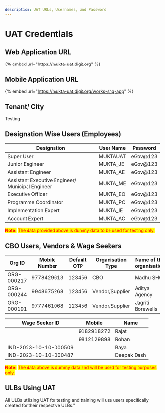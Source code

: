 ```yaml
---
description: UAT URLs, Usernames, and Password
---
```


# UAT Credentials

## Web Application URL

{% embed url="https://mukta-uat.digit.org" %}

## Mobile Application URL

{% embed url="https://mukta-uat.digit.org/works-shg-app" %}

## Tenant/ City

Testing&#x20;

## Designation Wise Users (Employees)

<table><thead><tr><th width="433">Designation</th><th>User Name</th><th>Password</th></tr></thead><tbody><tr><td>Super User</td><td>MUKTAUAT</td><td>eGov@123</td></tr><tr><td>Junior Engineer</td><td>MUKTA_JE</td><td>eGov@123</td></tr><tr><td>Assistant Engineer</td><td>MUKTA_AE</td><td>eGov@123</td></tr><tr><td>Assistant Executive Engineer/ Municipal Engineer</td><td>MUKTA_ME</td><td>eGov@123</td></tr><tr><td>Executive Officer</td><td>MUKTA_EO</td><td>eGov@123</td></tr><tr><td>Programme Coordinator</td><td>MUKTA_PC</td><td>eGov@123</td></tr><tr><td>Implementation Expert</td><td>MUKTA_IE</td><td>eGov@123</td></tr><tr><td>Account Expert</td><td>MUKTA_AC</td><td>eGov@123</td></tr></tbody></table>

<mark style="color:red;">**Note:**</mark> <mark style="color:red;"></mark><mark style="color:red;">The data provided above is dummy data to be used for testing only.</mark>

## CBO Users, Vendors & Wage Seekers

<table><thead><tr><th width="150">Org ID</th><th>Mobile Number</th><th>Default OTP</th><th>Organisation Type</th><th>Name of the organisation</th></tr></thead><tbody><tr><td>ORG-000217</td><td>9778429613</td><td>123456</td><td>CBO</td><td>Madhu SHG</td></tr><tr><td>ORG-000244</td><td>9948675268</td><td>123456</td><td>Vendor/Supplier</td><td>Aditya Agency</td></tr><tr><td>ORG-000191</td><td>9777461068</td><td>123456</td><td>Vendor/Supplier</td><td>Jagriti Borewells</td></tr></tbody></table>

| Wage Seeker ID        | Mobile     | Name        |
| --------------------- | ---------- | ----------- |
|                       | 9182918272 | Rajat       |
|                       | 9812129898 | Rohan       |
| IND-2023-10-10-000509 |            | Baya        |
| IND-2023-10-10-000487 |            | Deepak Dash |

<mark style="color:red;">**Note:**</mark> <mark style="color:red;"></mark><mark style="color:red;">The data above is dummy data and will be used for testing purposes only.</mark>

## ULBs Using UAT

All ULBs utilizing UAT for testing and training will use users specifically created for their respective ULBs."
